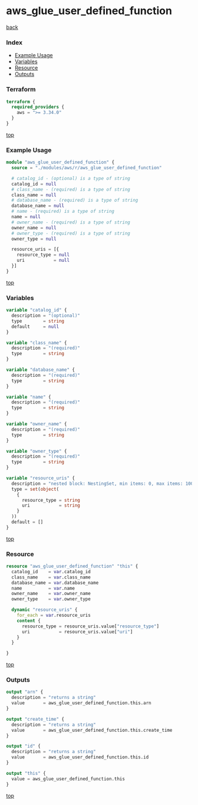 # aws_glue_user_defined_function

[back](../aws.md)

### Index

- [Example Usage](#example-usage)
- [Variables](#variables)
- [Resource](#resource)
- [Outputs](#outputs)

### Terraform

```terraform
terraform {
  required_providers {
    aws = ">= 3.34.0"
  }
}
```

[top](#index)

### Example Usage

```terraform
module "aws_glue_user_defined_function" {
  source = "./modules/aws/r/aws_glue_user_defined_function"

  # catalog_id - (optional) is a type of string
  catalog_id = null
  # class_name - (required) is a type of string
  class_name = null
  # database_name - (required) is a type of string
  database_name = null
  # name - (required) is a type of string
  name = null
  # owner_name - (required) is a type of string
  owner_name = null
  # owner_type - (required) is a type of string
  owner_type = null

  resource_uris = [{
    resource_type = null
    uri           = null
  }]
}
```

[top](#index)

### Variables

```terraform
variable "catalog_id" {
  description = "(optional)"
  type        = string
  default     = null
}

variable "class_name" {
  description = "(required)"
  type        = string
}

variable "database_name" {
  description = "(required)"
  type        = string
}

variable "name" {
  description = "(required)"
  type        = string
}

variable "owner_name" {
  description = "(required)"
  type        = string
}

variable "owner_type" {
  description = "(required)"
  type        = string
}

variable "resource_uris" {
  description = "nested block: NestingSet, min items: 0, max items: 1000"
  type = set(object(
    {
      resource_type = string
      uri           = string
    }
  ))
  default = []
}
```

[top](#index)

### Resource

```terraform
resource "aws_glue_user_defined_function" "this" {
  catalog_id    = var.catalog_id
  class_name    = var.class_name
  database_name = var.database_name
  name          = var.name
  owner_name    = var.owner_name
  owner_type    = var.owner_type

  dynamic "resource_uris" {
    for_each = var.resource_uris
    content {
      resource_type = resource_uris.value["resource_type"]
      uri           = resource_uris.value["uri"]
    }
  }

}
```

[top](#index)

### Outputs

```terraform
output "arn" {
  description = "returns a string"
  value       = aws_glue_user_defined_function.this.arn
}

output "create_time" {
  description = "returns a string"
  value       = aws_glue_user_defined_function.this.create_time
}

output "id" {
  description = "returns a string"
  value       = aws_glue_user_defined_function.this.id
}

output "this" {
  value = aws_glue_user_defined_function.this
}
```

[top](#index)